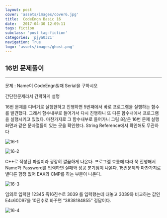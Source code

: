 ```yaml
---
layout: post
cover: 'assets/images/cover6.jpg'
title:  CodeEngn Basic 16
date:   2017-04-30 12:09:11
tags: fiction
subclass: 'post tag-fiction'
categories: 'pjya0321'
navigation: True
logo: 'assets/images/ghost.png'
---
```




## 16번 문제풀이
-----
문제 : Name이 CodeEngn일때 Serial을 구하시오

간단한문제라서 간략하게 설명

16번 문제를 디버거로 실행한하고 진행하면 5번째에서 바로 프로그램을 실행하는 함수를 발견했다. 그래서 함수내부로 들어가서 다시 진행하니 또 다른 함수내에서 프로그램을 실행시키고 있었다. 마찬가지로 그 함수내부로 들어가니 그림 8같은 16번 문제 실행화면과 같은 문자열들이 있는 곳을 확인했다. String Reference에서 확인해도 무관하다

![16-1](https://lh3.googleusercontent.com/Zf-j0qrxNz-0WCoG5ABkrlLdOy5QfNFrgU0PVN3lyD5zqPw-egWvLsj8tULp0-e4mnV3Roo2qDci8ZiZgWgc7nFKcRwURrrNutMdcv4fGwbJJQfdY0h0yr1eKIShZ-ws4fwWIejuve2GooPFphYH_MsG9q1mePry9r7VeykynsEOU9K2RXUlGQgUO5nu8uiBDrB1PZtrNzl6PnT3UF5VY9SvEgalOlJcm-yrU-p3-pYYlWKAMfJn5GUVdC5UcLoucjVcg8P50wS0S5ymocwNMC25oghHWVM-fQbFLAxtTCP5Q72pHilRaOQ6WmnmuO3KijDE3BqqRywLN7wqAKf-_OGF3eOz_CaFYQZCk8zw1xKI-mZ6dS0-0dRsGHYzkEtdhvFFUMmfDCO7LXWyO3R_637360eQaow68T3Wy15PSho_W2FdBcnbXLA6trKio2oUPI-tGq1pXyQmBDpqZbmQ_dA3hjsQNRYFrtYWRl4iE09W1ihkxPs99-48copM52TLKMzOYRZ1rdAFdPLlnnZmOM-grjPYf42LcRWIQFWhBYlhESgWt7_-VC_QXmSIW7-UK0rPUiKenJII039RiHz77UxJqgJ7g7eqLSjuQDv_rqBiL7N3VVA=w260-h294-no)

![16-2](https://lh3.googleusercontent.com/7WR3GWcLal4hiI964d7py1ZRXGBeVsXp8OHNfNwUNGie3rWdd7e5BLx4IwezD7tLAPSxtXyBavsCO-z0EtgPck764Eu0k_UIJAo_ujicdbsoNSs97tqGfwIm6fkZZkxk-k1ItauLkbrAnNC9A5xLSHHshMffywkvESRbVStNdVEEobqVHerGgoj0HrjTrRG9gSbUp5nCWwZ7W3KihRDb9ih3cFfchLKEV7I3eDdyJ6LZpPkZKFw-d50UuoHXj-tu-SQdyB3C2rDc82puYc4gArsLtkEKajXcDl8QjGK9gzGvWg4jYFdifi2o9JG1uRj_b8CNTm3zdoj27Uu8b0paR1NwZeu67jW16DLnMqFqcc1X4MgSFBFO07ng8PXKOubGAqzw_4QTCp4Er0whv_PsdPoaITdQft0PqYafJzDPzN_nv7KvhOVgHpXhCACbXS0g-YyAn9v2QM8z59SWOTAOj-hmGcEyb7-CvFLR8eVl_tqZtPpKjVmFCHPyOzGS9STW7d-JOaIeI0Y_QXlJF_TAe0Pfm4gS2-svqJkJ4QSXNz4YE_N9HIe7Uxm30mkh6_6zNnWVPjEH6kcG-9wwdBOoXeInk2Igc0GrOspLnyvsLwn7bds=w714-h385-no)

C++로 작성된 파일이라 굉장히 깔끔하게 나온다. 프로그램 흐름에 따라 쭉 진행해서 Name과 Password를 입력하면  실패와 성공 분기점이 나온다. 15번문제와 마찬가지로 별다른 함정 없어 EAX와 CMP를 하는 부분이 나온다.

![16-3](https://lh3.googleusercontent.com/-XLkVReSnJiEQM_j7YqRYsboS61TscxTQaiV3Fn3TfBzGHyym3L260KH87dIoL8eKDK1XllB2aZHPnVGVvxYXt9hjRpogtR9TWdzsAS2j0gscPLlzoWANwv2XyKqslsDoDjk1OAph0QyrO11-F1aQ6qbT5omXsML2pNIeInfhXUsP3ASMVxOcgOeeK_q7zDwQwwwzd5S9eCiNUNRfJdqH3bot2NFzUz3e5pnWBhmPspqO4CqcACeQw7BABfzqGHburIYzBKwWNHtvIJYe_MMloRLKtUONeQOGybMcUlrAmLK32AjVrBIjV6Z74b916bEz75vAbmj1J5PuKPTZ99ooHOSxM7MA7GaN8h_OGzG0iked-P4W_mD0JYs6_4Cv6XR0FWcHG5kg3L3Kxt7tHW16wry50N1W7CK3vEoce9BVaqzhCszLJlfjqi3zedSnoF1ViptO2mL6fJFf8zAyCCufmvFleqH96OOtd1z5dxHTSOyF17Fv3tvERPT9LAE6GofK3f_o4HLijZ6bSpGamp4nFyoXGGn2mYxeRtTYeB3P6qpLXER-r9cxxNSKQ1ZuQdCUial221RIdw6xU7NnfIR_uSWuWl1VpjFXgnD6LExVOq5e0A=w564-h183-no)

임의로 입력한 12345 즉16진수로 3039 를 입력했는데 대놓고 3039와 비교하는 값인 E4c60D97을 10진수로 바꾸면 “3838184855” 정답이다.

![16-4](https://lh3.googleusercontent.com/Bbjyx4_64dZX05tcLng2RDPQ_1a9ECdjo8YwxeCpA5gXPSjYv6Wz26551JtYIyvm6uWQ_vWVR2xrkQUaezskbbFRJ094X8Qc8nhjhh05J2BUVdmbv-PGPUzNIFQZcs1HCiyvB8DgWgembnRGPgHkd_VI5OBJ7zdEc1YRqtMCetc5H3v_NpSd0rdIMKp8LbImW0lRN9YvY1QRmhiSKexr_MZRxYdnPbLLpp7NH63IeeLXtcdSq6rWeQ7vuIvQCCibgWEeRD7CN6nb7uIJyBGscxLk2AqY8xw-mF9LvL2v2kNhMfg-4vMzOU-Hce8crGk90-OBbVckuVUZLv5al0CH4hBOgXxst7_FVHRyJgHF2beADfHnVgZxwVAHg5bDbxe0zWiW1zl3BWhzXIRBxWmm-IB7BKGHoYndws6OGxrYnS8ytz6LuwDy8Gs9xW_6uEsdvEcg3o5W9a6KFR8ozzBz0KA4n-DZbNZsVylBdWAMxkSLlr0qVkdi_HiQtMltsBDIJ5o-RNSzQ-HqdhJJBa4NKEywYHULl6mV-raeMozjrCX-u6GjzPLGsBaWlyzrfJhEPsuGoyCWqe6zNSWE_Q1VPzJuDIooxm6fdZ8BIplP79Syveo=w260-h294-no)
